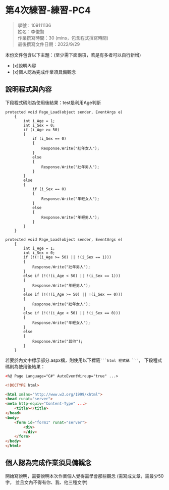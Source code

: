 ﻿# 第4次練習-練習-PC4
>
>學號：109111136
><br />
>姓名：李俊賢
><br />
>作業撰寫時間：30 (mins，包含程式撰寫時間)
><br />
>最後撰寫文件日期：2022/9/29
>

本份文件包含以下主題：(至少需下面兩項，若是有多者可以自行新增)
- [x]說明內容
- [x]個人認為完成作業須具備觀念

## 說明程式與內容
下段程式碼則為使用後結果：test是利用Age判斷

    protected void Page_Load(object sender, EventArgs e)
        {
            int i_Age = 1;
            int i_Sex = 0;
            if (i_Age >= 50)
            {
                if (i_Sex == 0)
                {
                    Response.Write("壯年女人");
                }
                else
                {
                    Response.Write("壯年男人");
                }
            }
            else
            {
                if (i_Sex == 0)
                {
                    Response.Write("年輕女人");
                }
                else
                {
                    Response.Write("年輕男人");
                }
            }
        }

    protected void Page_Load(object sender, EventArgs e)
        {
            int i_Age = 1;
            int i_Sex = 0;
            if (!(!(i_Age >= 50) || !(i_Sex == 1)))
            {
                Response.Write("壯年男人");
            }
            else if (!(!(i_Age < 50) || !(i_Sex == 1)))
            {
                Response.Write("年輕男人");
            }
            else if (!(!(i_Age >= 50) || !(i_Sex == 0)))
            {
                Response.Write("壯年女人");
            }
            else if (!(!(i_Age < 50) || !(i_Sex == 0)))
            {
                Response.Write("年輕女人");
            }
            else
            {
                Response.Write("其他");
            }
        }

若要於內文中標示部分.aspx檔，則使用以下標籤` ```html 程式碼 ``` `，
下段程式碼則為使用後結果：

```html
<%@ Page Language="C#" AutoEventWireup="true" ...>

<!DOCTYPE html>

<html xmlns="http://www.w3.org/1999/xhtml">
<head runat="server">
<meta http-equiv="Content-Type" ...>
    <title></title>
</head>
<body>
    <form id="form1" runat="server">
        <div>
        </div>
    </form>
</body>
</html>
```


## 個人認為完成作業須具備觀念

開始寫說明，需要說明本次作業個人覺得需學會那些觀念 (需寫成文章，需最少50字，
並且文內不得有你、我、他三種文字)


